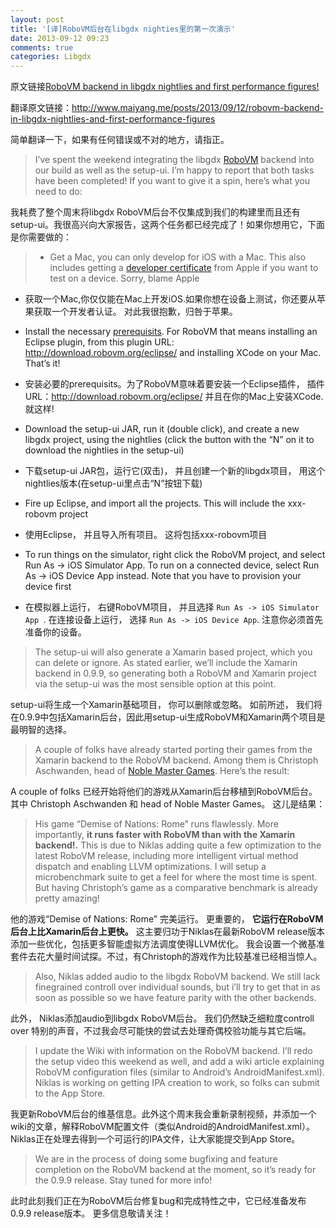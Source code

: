 ```yaml
---
layout: post
title: '[译]RoboVM后台在libgdx nighties里的第一次演示'
date: 2013-09-12 09:23
comments: true
categories: Libgdx
---
```

原文链接[RoboVM backend in libgdx nightlies and first performance figures!](http://www.badlogicgames.com/wordpress/?p=3161)

翻译原文链接：http://www.maiyang.me/posts/2013/09/12/robovm-backend-in-libgdx-nightlies-and-first-performance-figures

简单翻译一下，如果有任何错误或不对的地方，请指正。

> I’ve spent the weekend integrating the libgdx [RoboVM](http://www.robovm.org/) backend into our build as well as the setup-ui. I’m happy to report that both tasks have been completed! If you want to give it a spin, here’s what you need to do:

我耗费了整个周末将libgdx RoboVM后台不仅集成到我们的构建里而且还有setup-ui。我很高兴向大家报告，这两个任务都已经完成了！如果你想用它，下面是你需要做的：

> - Get a Mac, you can only develop for iOS with a Mac. This also includes getting a [developer certificate](https://developer.apple.com/) from Apple if you want to test on a device. Sorry, blame Apple

- 获取一个Mac,你仅仅能在Mac上开发iOS.如果你想在设备上测试，你还要从苹果获取一个开发者认证。 对此我很抱歉，归咎于苹果。

- Install the necessary [prerequisits](https://code.google.com/p/libgdx/wiki/Prerequisits). For RoboVM that means installing an Eclipse plugin, from this plugin URL: http://download.robovm.org/eclipse/ and installing XCode on your Mac. That’s it!

- 安装必要的prerequisits。为了RoboVM意味着要安装一个Eclipse插件， 插件URL：http://download.robovm.org/eclipse/ 并且在你的Mac上安装XCode. 就这样!

<!--more-->
- Download the setup-ui JAR, run it (double click), and create a new libgdx project, using the nightlies (click the button with the “N” on it to download the nightlies in the setup-ui)

- 下载setup-ui JAR包，运行它(双击)， 并且创建一个新的libgdx项目， 用这个nightlies版本(在setup-ui里点击“N”按钮下载)

- Fire up Eclipse, and import all the projects. This will include the xxx-robovm project

- 使用Eclipse， 并且导入所有项目。 这将包括xxx-robovm项目

- To run things on the simulator, right click the RoboVM project, and select Run As -> iOS Simulator App. To run on a connected device, select Run As -> iOS Device App instead. Note that you have to provision your device first

- 在模拟器上运行， 右键RoboVM项目， 并且选择 `Run As -> iOS Simulator App `. 在连接设备上运行， 选择 `Run As -> iOS Device App`. 注意你必须首先准备你的设备。


> The setup-ui will also generate a Xamarin based project, which you can delete or ignore. As stated earlier, we’ll include the Xamarin backend in 0.9.9, so generating both a RoboVM and Xamarin project via the setup-ui was the most sensible option at this point.

setup-ui将生成一个Xamarin基础项目， 你可以删除或忽略。 如前所述， 我们将在0.9.9中包括Xamarin后台，因此用setup-ui生成RoboVM和Xamarin两个项目是最明智的选择。

> A couple of folks have already started porting their games from the Xamarin backend to the RoboVM backend. Among them is Christoph Aschwanden, head of [Noble Master Games](http://www.noblemaster.com/). Here’s the result:

A couple of folks 已经开始将他们的游戏从Xamarin后台移植到RoboVM后台。 其中 Christoph Aschwanden 和 head of Noble Master Games。 这儿是结果：

> His game “Demise of Nations: Rome” runs flawlessly. More importantly, **it runs faster with RoboVM than with the Xamarin backend!.** This is due to Niklas adding quite a few optimization to the latest RoboVM release, including more intelligent virtual method dispatch and enabling LLVM optimizations. I will setup a microbenchmark suite to get a feel for where the most time is spent. But having Christoph’s game as a comparative benchmark is already pretty amazing!

他的游戏“Demise of Nations: Rome” 完美运行。 更重要的， **它运行在RoboVM后台上比Xamarin后台上更快。** 这主要归功于Niklas在最新RoboVM release版本添加一些优化，包括更多智能虚拟方法调度使得LLVM优化。 我会设置一个微基准套件去花大量时间试探。不过，有Christoph的游戏作为比较基准已经相当惊人。

> Also, Niklas added audio to the libgdx RoboVM backend. We still lack finegrained controll over individual sounds, but i’ll try to get that in as soon as possible so we have feature parity with the other backends.

此外， Niklas添加audio到libgdx RoboVM后台。 我们仍然缺乏细粒度controll over 特别的声音，不过我会尽可能快的尝试去处理奇偶校验功能与其它后端。

> I update the Wiki with information on the RoboVM backend. I’ll redo the setup video this weekend as well, and add a wiki article explaining RoboVM configuration files (similar to Android’s AndroidManifest.xml). Niklas is working on getting IPA creation to work, so folks can submit to the App Store.

我更新RoboVM后台的维基信息。此外这个周末我会重新录制视频，并添加一个wiki的文章，解释RoboVM配置文件（类似Android的AndroidManifest.xml）。Niklas正在处理去得到一个可运行的IPA文件，让大家能提交到App Store。

> We are in the process of doing some bugfixing and feature completion on the RoboVM backend at the moment, so it’s ready for the 0.9.9 release. Stay tuned for more info!

此时此刻我们正在为RoboVM后台修复bug和完成特性之中，它已经准备发布0.9.9 release版本。 
更多信息敬请关注！
